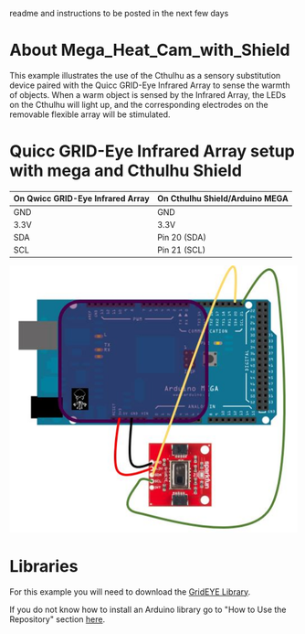 readme and instructions to be posted in the next few days

# About Mega_Heat_Cam_with_Shield
This example illustrates the use of the Cthulhu as a sensory substitution device paired with the Quicc GRID-Eye Infrared Array to sense the warmth of objects. When a warm object is sensed by the Infrared Array, the LEDs on the Cthulhu will light up, and the corresponding electrodes on the removable flexible array will be stimulated.

# Quicc GRID-Eye Infrared Array setup with mega and Cthulhu Shield 


On Qwicc GRID-Eye Infrared Array  |    On Cthulhu Shield/Arduino MEGA
----------------------------------|----------------------------------
GND	            |                GND
3.3V	           |                3.3V
SDA	            |            Pin 20 (SDA)
SCL	            |            Pin 21 (SCL)



![Image of Cthulhu Shield](heatcammegasetup.JPG)

# Libraries
For this example you will need to download the [GridEYE Library](https://github.com/sparkfun/SparkFun_GridEYE_Arduino_Library).

If you do not know how to install an Arduino library go to "How to Use the Repository" section [here](https://github.com/SapienLLCdev/Cthulhu).


